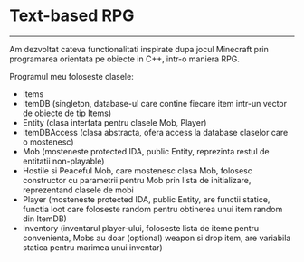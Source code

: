 # Text-based RPG
<hr>

Am dezvoltat cateva functionalitati inspirate dupa jocul Minecraft prin programarea orientata pe obiecte in C++, intr-o maniera RPG.

Programul meu foloseste clasele: 
- Items
- ItemDB (singleton, database-ul care contine fiecare item intr-un vector de obiecte de tip Items)
- Entity (clasa interfata pentru clasele Mob, Player)
- ItemDBAccess (clasa abstracta, ofera access la database claselor care o mostenesc)
- Mob (mosteneste protected IDA, public Entity, reprezinta restul de entitatii non-playable)
- Hostile si Peaceful Mob, care mostenesc clasa Mob, folosesc constructor cu parametrii pentru Mob prin lista de initializare, reprezentand clasele de mobi
- Player (mosteneste protected IDA, public Entity, are functii statice, functia loot care foloseste random pentru obtinerea unui item random din ItemDB)
- Inventory (inventarul player-ului, foloseste lista de iteme pentru convenienta, Mobs au doar (optional) weapon si drop item, are variabila statica pentru marimea unui inventar)
<br>
